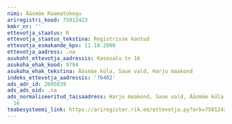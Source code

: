 ```yaml
---
nimi: Ääsmäe Raamatukogu
ariregistri_kood: 75012423
kmkr_nr: ''
ettevotja_staatus: R
ettevotja_staatus_tekstina: Registrisse kantud
ettevotja_esmakande_kpv: 11.10.2000
ettevotja_aadress: .na
asukoht_ettevotja_aadressis: Kasesalu tn 16
asukoha_ehak_kood: 9794
asukoha_ehak_tekstina: Ääsmäe küla, Saue vald, Harju maakond
indeks_ettevotja_aadressis: '76402'
ads_adr_id: 2695839
ads_ads_oid: .na
ads_normaliseeritud_taisaadress: Harju maakond, Saue vald, Ääsmäe küla, Kasesalu tn
  16
teabesysteemi_link: https://ariregister.rik.ee/ettevotja.py?ark=75012423&ref=rekvisiidid
---
```

